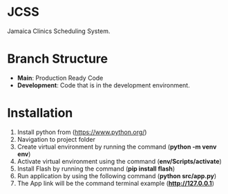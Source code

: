 # JCSS
Jamaica Clinics Scheduling System.

# Branch Structure
* **Main**: Production Ready Code
* **Development**: Code that is in the development environment.

# Installation
1. Install python from (https://www.python.org/)
1. Navigation to project folder
1. Create virtual environment by running the command (**python -m venv env**)
1. Activate virtual environment using the command (**env/Scripts/activate**)
1. Install Flash by running the command (**pip install flash**)
1. Run application by using the following command (**python src/app.py**) 
1. The App link will be the command terminal example (**http://127.0.0.1**)